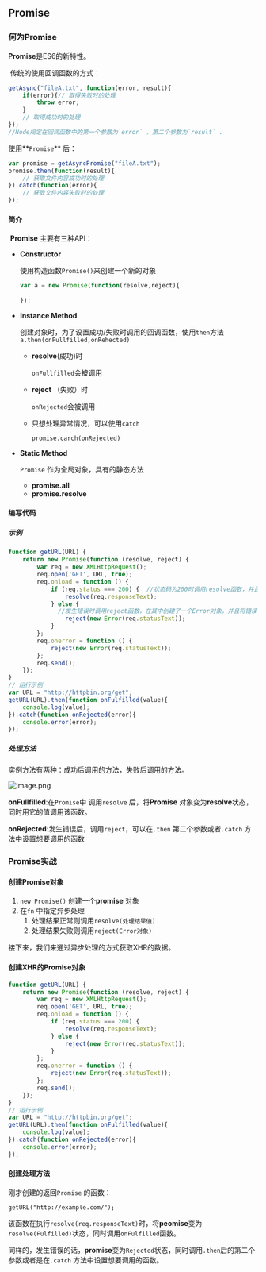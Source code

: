 ## Promise

### 何为Promise

**Promise**是ES6的新特性。

​	传统的使用回调函数的方式：

```javascript
getAsync("fileA.txt", function(error, result){
    if(error){// 取得失败时的处理
        throw error;
    }
    // 取得成功时的处理
});
//Node规定在回调函数中的第一个参数为`error` ，第二个参数为`result` .
```



使用**`Promise`** 后：

```javascript
var promise = getAsyncPromise("fileA.txt"); 
promise.then(function(result){
    // 获取文件内容成功时的处理
}).catch(function(error){
    // 获取文件内容失败时的处理
});
```



#### 简介

​	**Promise** 主要有三种API：

+ **Constructor**

  使用构造函数`Promise()`来创建一个新的对象

  ```javascript
  var a = new Promise(function(resolve,reject){
    
  });
  ```

  

+ **Instance Method**

  创建对象时，为了设置成功/失败时调用的回调函数，使用`then`方法`a.then(onFullfilled,onRehected)`

  + **resolve**(成功)时

    `onFullfilled`会被调用

  + **reject** （失败）时

    `onRejected`会被调用

  + 只想处理异常情况，可以使用`catch`

    `promise.carch(onRejected)`

+ **Static Method**

  `Promise` 作为全局对象，具有的静态方法

  + **promise.all**
  + **promise.resolve**



#### 编写代码

##### 示例

```javascript
function getURL(URL) {
    return new Promise(function (resolve, reject) {
        var req = new XMLHttpRequest();
        req.open('GET', URL, true);
        req.onload = function () {
            if (req.status === 200) {  //状态码为200时调用resolve函数，并且将res.responseText作为参数传入
                resolve(req.responseText);
            } else {
              //发生错误时调用reject函数，在其中创建了一个Error对象，并且将错误信息作为参数传入
                reject(new Error(req.statusText));
            }
        };
        req.onerror = function () {
            reject(new Error(req.statusText));
        };
        req.send();
    });
}
// 运行示例
var URL = "http://httpbin.org/get";
getURL(URL).then(function onFulfilled(value){
    console.log(value);
}).catch(function onRejected(error){
    console.error(error);
});
```



##### 处理方法

实例方法有两种：成功后调用的方法，失败后调用的方法。

![image.png](https://s2.loli.net/2022/08/12/5sGb3XPAQ1aeyCg.png)

**onFullfilled**:在`Promise`中 调用`resolve` 后，将**Promise** 对象变为**resolve**状态，同时用它的值调用该函数。

**onRejected**:发生错误后，调用`reject`，可以在`.then` 第二个参数或者`.catch` 方法中设置想要调用的函数





### Promise实战

#### 创建Promise对象

1. `new Promise()` 创建一个**promise** 对象
2. 在`fn` 中指定异步处理
   1. 处理结果正常则调用`resolve(处理结果值)`
   2. 处理结果失败则调用`reject(Error对象)`



接下来，我们来通过异步处理的方式获取XHR的数据。

#### 创建XHR的Promise对象

```js
function getURL(URL) {
    return new Promise(function (resolve, reject) {
        var req = new XMLHttpRequest();
        req.open('GET', URL, true);
        req.onload = function () {
            if (req.status === 200) {
                resolve(req.responseText); 
            } else {
                reject(new Error(req.statusText));
            }
        };
        req.onerror = function () {
            reject(new Error(req.statusText));
        };
        req.send();
    });
}
// 运行示例
var URL = "http://httpbin.org/get";
getURL(URL).then(function onFulfilled(value){
    console.log(value);
}).catch(function onRejected(error){
    console.error(error);
});
```



#### 创建处理方法

刚才创建的返回`Promise` 的函数：

`getURL("http://example.com/");`

该函数在执行`resolve(req.responseText)`时，将**peomise**变为`resolve(Fulfilled)`状态，同时调用`onFulfilled`函数。

同样的，发生错误的话，**promise**变为`Rejected`状态，同时调用`.then`后的第二个参数或者是在`.catch` 方法中设置想要调用的函数。















































